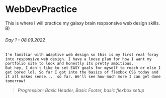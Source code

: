 # WebDevPractice
This is where I will practice my galaxy brain respsonsive web design skills. B)


###### Day 1 - 08.09.2022
```
I'm familiar with adaptive web design so this is my first real foray into responsive web design. I have a loose plan for how I want my portfolio site to look and honestly its pretty ambitious. 
But hey, I don't like to set EASY goals for myself to reach or else I get bored lol. So far I got into the basics of flexbox CSS today and it all makes sense...  so far. We'll see how much more I can get done tomorrow! 
```
> *Progression: Basic Header, Basic Footer, basic flexbox setup*

